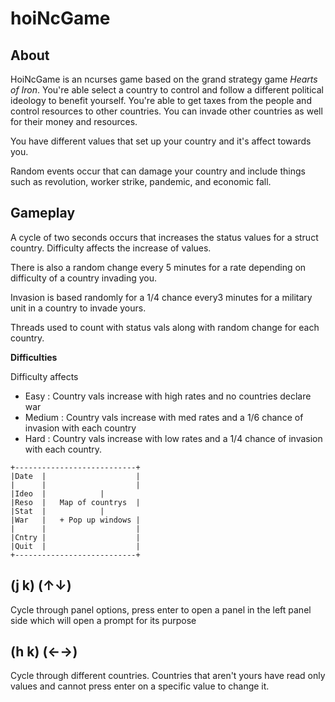 hoiNcGame
=========

About
---------

HoiNcGame is an ncurses game based on the grand strategy game _Hearts of Iron_. You're able 
select a country to control and follow a different political ideology to benefit yourself.
You're able to get taxes from the people and control resources to other countries. You can
invade other countries as well for their money and resources.

You have different values that set up your country and it's affect towards you.

Random events occur that can damage your country and include things such as
revolution, worker strike, pandemic, and economic fall.


Gameplay
-----------
A cycle of two seconds occurs that increases the status values
for a struct country. Difficulty affects the increase of values.

There is also a random change every 5 minutes for a rate depending on difficulty of a country
invading you.

Invasion is based randomly for a 1/4 chance every3 minutes for a military unit
in a country to invade yours.

Threads used to count with status vals along with random change for each country.


**Difficulties**

Difficulty affects 

* Easy		: Country vals increase with high rates and no countries declare war
* Medium	: Country vals increase with med rates and a 1/6 chance of invasion with each country
* Hard		: Country vals increase with low rates and a 1/4 chance of invasion with each country.

```
+---------------------------+
|Date  |                    |
|      |                    |
|Ideo  |		    |
|Reso  |   Map of countrys  |
|Stat  |   		    |
|War   |   + Pop up windows |
|      |                    |
|Cntry |                    |
|Quit  |                    |
+---------------------------+
```

(j k) (↑↓)
----------
Cycle through panel options, press enter
to open a panel in the left panel side which
will open a prompt for its purpose

(h k) (←→)
----------
Cycle through different countries. Countries
that aren't yours have read only values and cannot
press enter on a specific value to change it.

